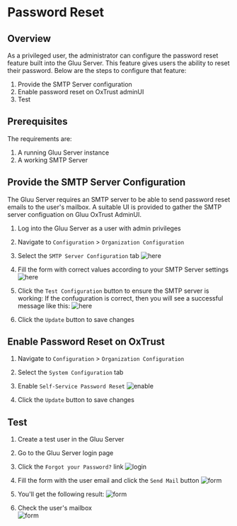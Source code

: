 # Password Reset

## Overview

As a privileged user, the administrator can configure the password reset feature built into the Gluu Server.
This feature gives users the ability to reset their password.
Below are the steps to configure that feature:

1. Provide the SMTP Server configuration
1. Enable password reset on OxTrust adminUI
1. Test

## Prerequisites

The requirements are:  

1. A running Gluu Server instance  
1. A working SMTP Server  

## Provide the SMTP Server Configuration

The Gluu Server requires an SMTP server to be able to send password reset emails to the user's mailbox. 
A suitable UI is provided to gather the SMTP server configuation on Gluu OxTrust AdminUI.

1. Log into the Gluu Server as a user with admin privileges

1. Navigate to `Configuration` > `Organization Configuration`

1. Select the `SMTP Server Configuration` tab
  ![here](https://github.com/GluuFederation/docs-ce-prod/blob/3.1.2/3.1.2/source/img/user-authn/passwordRestFormEmpty.png)

1. Fill the form with correct values according to your SMTP Server settings
  ![here](https://github.com/GluuFederation/docs-ce-prod/blob/3.1.2/3.1.2/source/img/user-authn/PasswordResetFormFilled.png)

1. Click the `Test Configuration` button to ensure the SMTP server is working: 
If the confuguration is correct, then you will see a successful message like this:
![here](https://github.com/GluuFederation/docs-ce-prod/blob/3.1.2/3.1.2/source/img/user-authn/SMTPServerTestSucceed.png)

1. Click the `Update` button to save changes
  
## Enable Password Reset on OxTrust 

1. Navigate to `Configuration` > `Organization Configuration`

1. Select the `System Configuration` tab

1. Enable `Self-Service Password Reset` 
  ![enable](https://github.com/GluuFederation/docs-ce-prod/blob/3.1.2/3.1.2/source/img/user-authn/PasswordResetEnable.png)

1. Click the `Update` button to save changes

## Test

1. Create a test user in the Gluu Server

1. Go to the Gluu Server login page

1. Click the `Forgot your Password?` link
  ![login](https://github.com/GluuFederation/docs-ce-prod/blob/3.1.2/3.1.2/source/img/user-authn/ForgetPasswordLink.png)
  
1. Fill the form with the user email and click the `Send Mail` button
  ![form](https://github.com/GluuFederation/docs-ce-prod/blob/3.1.2/3.1.2/source/img/user-authn/PasswordResetForm.png)
  
1. You'll get the following result:
  ![form](https://github.com/GluuFederation/docs-ce-prod/blob/3.1.2/3.1.2/source/img/user-authn/ResetPasswordSucceed.png)
  
1. Check the user's mailbox  
  ![form](https://github.com/GluuFederation/docs-ce-prod/blob/3.1.2/3.1.2/source/img/user-authn/SampleMailReceived.png)


